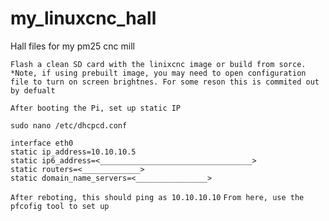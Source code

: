 # my_linuxcnc_hall
Hall files for my pm25 cnc mill

`Flash a clean SD card with the linixcnc image or build from sorce.
*Note, if using prebuilt image, you may need to open configuration file to turn on screen brightnes.
For some reson this is commited out by defualt
`

``After booting the Pi, set up static IP``
```
sudo nano /etc/dhcpcd.conf
```
```
interface eth0
static ip_address=10.10.10.5
static ip6_address=<__________________________________>
static routers=<_____________>
static domain_name_servers=<________________>
```
`
After reboting, this should ping as 10.10.10.10
`
``
From here, use the pfcofig tool to set up 
``
